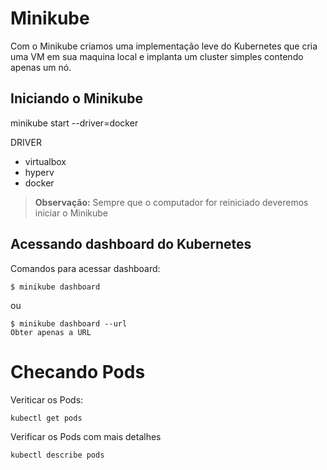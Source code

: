 # Minikube
  Com o Minikube criamos uma implementação leve do Kubernetes que cria uma VM em sua maquina local e implanta um cluster simples contendo apenas um nó.
 
## Iniciando o Minikube
  minikube start --driver=docker
  
  DRIVER
  - virtualbox
  - hyperv
  - docker 
 
 > **Observação:** Sempre que o computador for reiniciado deveremos iniciar o Minikube

## Acessando dashboard do Kubernetes 
  
Comandos para acessar dashboard:
```
$ minikube dashboard
```
ou 
```
$ minikube dashboard --url
Obter apenas a URL
```
# Checando Pods
Veriticar os Pods:
```
kubectl get pods
```

Verificar os Pods com mais detalhes 
```
kubectl describe pods
```
